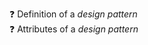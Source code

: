 :question: Definition of a _design pattern_
  <panel header="Q1  :one:" src="Q-Essay-WhatIsAPattern.md" minimized />
  <panel header="Q1a :zero:" src="Q-Essay-WhatIsAPattern.md" minimized/>
  <panel header="Q1b :zero:" src="Q-Essay-WhatIsAPattern.md" minimized/><br/>
:question: Attributes of a _design pattern_
  <panel header="Q2  :one: " src="Q-Tick-PatternAttributes.md" minimized/>
  <panel header="Q2a :zero: " src="Q-Tick-PatternAttributes.md" minimized/>
